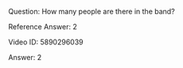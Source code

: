 Question: How many people are there in the band?

Reference Answer: 2

Video ID: 5890296039

Answer: 2

